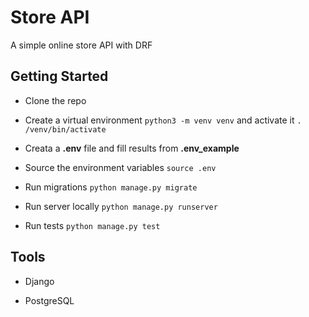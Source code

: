# Store API

A simple online store API with DRF

## Getting Started

- Clone the repo

- Create a virtual environment `python3 -m venv venv` and activate it `. /venv/bin/activate`

- Creata a **.env** file and fill results from **.env_example**

- Source the environment variables `source .env`

- Run migrations `python manage.py migrate`

- Run server locally `python manage.py runserver`

- Run tests `python manage.py test`

## Tools

- Django

- PostgreSQL
